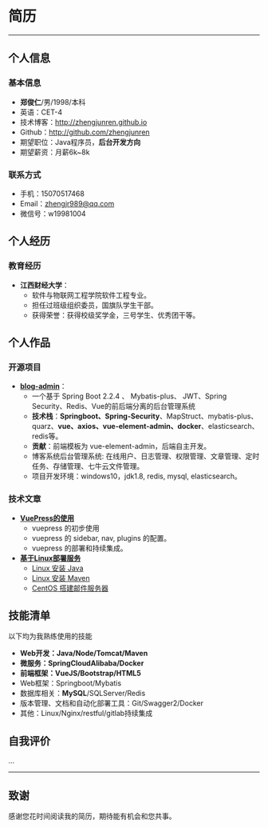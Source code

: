 # 简历

---

## 个人信息

### 基本信息
 - **郑俊仁**/男/1998/本科
 - 英语：CET-4
 - 技术博客：<http://zhengjunren.github.io>
 - Github：<http://github.com/zhengjunren>
 - 期望职位：Java程序员，**后台开发方向**
 - 期望薪资：月薪6k~8k

### 联系方式

- 手机：15070517468
- Email：zhengjr989@qq.com 
- 微信号：w19981004

## 个人经历
### 教育经历

+ **江西财经大学**：
  + 软件与物联网工程学院软件工程专业。
  + 担任过班级组织委员，国旗队学生干部。
  + 获得荣誉：获得校级奖学金，三号学生、优秀团干等。

## 个人作品
### 开源项目
 - [**blog-admin**](https://github.com/zhengjunren/myblog/tree/single)：
    - 一个基于 Spring Boot 2.2.4 、 Mybatis-plus、 JWT、Spring Security、Redis、Vue的前后端分离的后台管理系统
    - **技术栈**：**Springboot、Spring-Security**、MapStruct、mybatis-plus、quarz、**vue、axios、vue-element-admin、docker**、elasticsearch、redis等。
     - **贡献**：前端模板为 vue-element-admin，后端自主开发。
    - 博客系统后台管理系统: 在线用户、日志管理、权限管理、文章管理、定时任务、存储管理、七牛云文件管理。
    - 项目开发环境：windows10，jdk1.8, redis, mysql, elasticsearch。

### 技术文章
- [**VuePress的使用**](https://zhengjunren.github.io/vuepress/)
  - vuepress 的初步使用
  - vuepress 的 sidebar, nav, plugins 的配置。
  - vuepress 的部署和持续集成。
- [**基于Linux部署服务**](http://localhost:8080/linux/)
  - [Linux 安装 Java](https://zhengjunren.github.io/linux/%E5%AE%89%E8%A3%85java.html)
  - [Linux 安装 Maven](https://zhengjunren.github.io/linux/%E5%AE%89%E8%A3%85maven.html)
  - [CentOS 搭建邮件服务器](https://zhengjunren.github.io/linux/centos%E6%90%AD%E5%BB%BA%E9%82%AE%E4%BB%B6%E6%9C%8D%E5%8A%A1%E5%99%A8.html)
## 技能清单
以下均为我熟练使用的技能

- **Web开发：Java/Node/Tomcat/Maven**
- **微服务：SpringCloudAlibaba/Docker**
- **前端框架：VueJS/Bootstrap/HTML5**
- Web框架：Springboot/Mybatis
- 数据库相关：**MySQL**/SQLServer/Redis
- 版本管理、文档和自动化部署工具：Git/Swagger2/Docker
- 其他：Linux/Nginx/restful/gitlab持续集成

## 自我评价
...

---

## 致谢
感谢您花时间阅读我的简历，期待能有机会和您共事。
